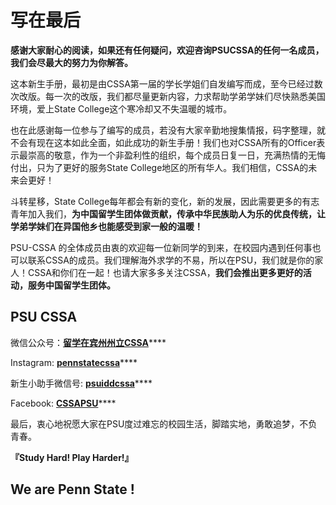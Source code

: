 # 写在最后

**感谢大家耐心的阅读，如果还有任何疑问，欢迎咨询PSUCSSA的任何一名成员，我们会尽最大的努力为你解答。**

这本新生手册，最初是由CSSA第一届的学长学姐们自发编写而成，至今已经过数次改版。每一次的改版，我们都尽量更新内容，力求帮助学弟学妹们尽快熟悉美国环境，爱上State College这个寒冷却又不失温暖的城市。

也在此感谢每一位参与了编写的成员，若没有大家辛勤地搜集情报，码字整理，就不会有现在这本如此全面，如此成功的新生手册！我们也对CSSA所有的Officer表示最崇高的敬意，作为一个非盈利性的组织，每个成员日复一日，充满热情的无悔付出，只为了更好的服务State College地区的所有华人。我们相信，CSSA的未来会更好！

斗转星移，State College每年都会有新的变化，新的发展，因此需要更多的有志青年加入我们，**为中国留学生团体做贡献，传承中华民族助人为乐的优良传统，让学弟学妹们在异国他乡也能感受到家一般的温暖！**

PSU-CSSA 的全体成员由衷的欢迎每一位新同学的到来，在校园内遇到任何事也可以联系CSSA的成员。我们理解海外求学的不易，所以在PSU，我们就是你的家人！CSSA和你们在一起！也请大家多多关注CSSA，**我们会推出更多更好的活动，服务中国留学生团体。**

## PSU CSSA

微信公众号：[**留学在宾州州立CSSA**](copy://留学在宾州州立CSSA.copy)\*\*\*\*

Instagram: [**pennstatecssa**](copy://pennstatecssa.copy)\*\*\*\*

新生小助手微信号: [**psuiddcssa**](copy://psuiddcssa.copy)\*\*\*\*

Facebook: [**CSSAPSU**](copy://CSSAPSU.copy)\*\*\*\*

最后，衷心地祝愿大家在PSU度过难忘的校园生活，脚踏实地，勇敢追梦，不负青春。

**『Study Hard! Play Harder!』**

## We are Penn State !

